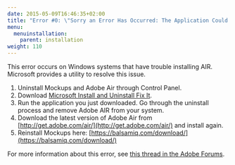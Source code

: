 ```yaml
---
date: 2015-05-09T16:46:35+02:00
title: "Error #0: \"Sorry an Error Has Occurred: The Application Could Not Be Installed. Try Installing It Again.\""
menu:
  menuinstallation:
    parent: installation
weight: 110
---
```

This error occurs on Windows systems that have trouble installing AIR. Microsoft provides a utility to resolve this issue.

1.  Uninstall Mockups and Adobe Air through Control Panel.
2.  Download [Microsoft Install and Uninstall Fix It](http://support.microsoft.com/mats/Program_Install_and_Uninstall/en-us).
3.  Run the application you just downloaded. Go through the uninstall process and remove Adobe AIR from your system.
4.  Download the latest version of Adobe Air from [http://get.adobe.com/air/](http://get.adobe.com/air/) and install again.
5.  Reinstall Mockups here: [https://balsamiq.com/download/](https://balsamiq.com/download/)

For more information about this error, see [this thread in the Adobe Forums](http://forums.adobe.com/thread/899180).
